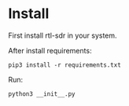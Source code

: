 # Install

First install rtl-sdr in your system.

After install requirements:
```
pip3 install -r requirements.txt
```

Run:
```
python3 __init__.py
```
